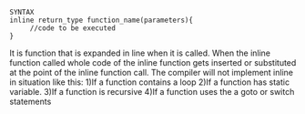     SYNTAX
    inline return_type function_name(parameters){
         //code to be executed
    }
It is function that is expanded in line when it is called. When the inline function called whole code of the inline function gets inserted or substituted at the point of the inline function call.
The compiler will not implement inline in situation like this:
1)If a function contains a loop
2)If a function has static variable.
3)If a function is recursive
4)If a function uses the a goto or switch statements